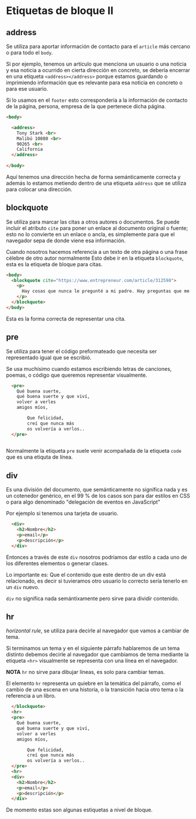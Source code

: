 # Etiquetas de bloque II

## address
Se utiliza para aportar información de contacto para el `article` más cercano o para todo el `body`.

Si por ejemplo, tenemos un artículo que menciona un usuario o una noticia y esa noticia a ocurrido en cierta dirección en concreto, se debería encerrar en una etiqueta `<address></address>` porque estamos guardando o imprimiendo información que es relevante para esa noticia en concreto o para ese usuario.

Si lo usamos en el `footer` esto correspondería a la información de contacto de la página, persona, empresa de la que pertenece dicha página.

~~~html
<body>

  <address>
    Tony Stark <br>
    Malibú 10880 <br>
    90265 <br>
    California
  </address>
  
</body>
~~~
Aquí tenemos una dirección hecha de forma semánticamente correcta y además lo estamos metiendo dentro de una etiqueta `address` que se utiliza para colocar una dirección.

## blockquote
Se utiliza para marcar las citas a otros autores o documentos. Se puede incluir el atributo `cite` para poner un enlace al documento original o fuente; esto no lo convierte en un enlace o ancla, es simplemente para que el navegador sepa de donde viene esa información.

Cuando nosotros hacemos referencia a un texto de otra página o una frase célebre de otro autor normalmente Esto debe ir en la etiqueta `blockquote`, esta es la etiqueta de bloque para citas.

~~~html
<body>
  <blockquote cite="https://www.entrepreneur.com/article/312598">
    <p>
      Hay cosas que nunca le pregunté a mi padre. Hay preguntas que me hubiera gustado hacerle: cómo se sentía por lo que hacía su empresa, si estaba conflictuado, si tenía dudas (...). Vi a jóvenes estadounidenses ser asesinados por las armas que creaba para defenderlos y protegerlos. Me di cuenta que era parte de un sistema que no rinde cuentas.
    </p>
  </blockquote>
</body>
~~~
Esta es la forma correcta de representar una cita.

## pre

Se utiliza para tener el código preformateado que necesita ser representado igual que se escribió.

Se usa muchísimo cuando estamos escribiendo letras de canciones, poemas, o código que queremos representar visualmente.

~~~html
  <pre>
    Qué buena suerte,
    qué buena suerte y que viví,
    volver a verles
    amigos míos,

        Que felicidad,
        creí que nunca más
        os volvería a verlos..
  </pre>
  
~~~
Normalmente la etiqueta `pre` suele venir acompañada de la etiqueta `code` que es una etiquta de línea.

## div
Es una división del documento, que semánticamente no significa nada y es un cotenedor genérico, en el 99 % de los casos son para dar estilos en CSS o para algo denominado "delegación de eventos en JavaScript"

Por ejemplo si tenemos una tarjeta de usuario.

```html
  <div>
    <h2>Nombre</h2>
    <p>email</p>
    <p>descripción</p>
  </div>
```
Entonces a través de este `div` nosotros podríamos dar estilo a cada uno de los diferentes elementos o generar clases.

Lo importante es: Que el contenido que este dentro de un div está relacionado, es decir si tuvieramos otro usuario lo correcto sería tenerlo en un ``div`` nuevo.

`div` no significa nada semántixamente pero sirve para dividir contenido.


## hr
*horizontal rule*, se utiliza para decirle al navegador que vamos a cambiar de tema.

Si terminamos un tema y en el siguiente párrafo hablaremos de un tema distinto debemos decirle al navegador que cambiamos de tema mediante la etiqueta `<hr>` visualmente se representa con una línea en el navegador.

**NOTA** `hr` no sirve para dibujar líneas, es solo para cambiar temas.

El elemento `hr` representa un quiebre en la temática del párrafo, como el cambio de una escena en una historia, o la transición hacia otro tema o la referencia a un libro.

~~~html
  </blockquote>
  <hr>
  <pre>
    Qué buena suerte,
    qué buena suerte y que viví,
    volver a verles
    amigos míos,

        Que felicidad,
        creí que nunca más
        os volvería a verlos..
  </pre>
  <hr>
  <div>
    <h2>Nombre</h2>
    <p>email</p>
    <p>descripción</p>
  </div>
~~~

De momento estas son algunas estiquetas a nivel de bloque.